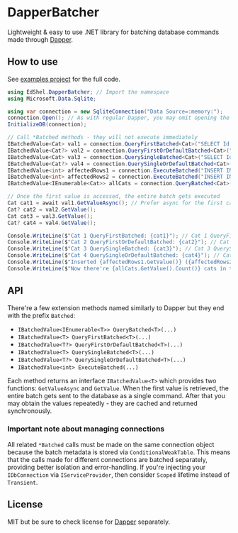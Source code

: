 # DapperBatcher

Lightweight & easy to use .NET library for batching database commands made through [Dapper](https://github.com/DapperLib/Dapper).

## How to use
See [examples project](./DapperBatcher.Examples/Program.cs) for the full code.

```cs
using EdShel.DapperBatcher; // Import the namespace
using Microsoft.Data.Sqlite;

using var connection = new SqliteConnection("Data Source=:memory:");
connection.Open(); // As with regular Dapper, you may omit opening the connection, but because it's an in-memory DB, we want to call Open() explicitly
InitializeDB(connection);

// Call *Batched methods - they will not execute immediately
IBatchedValue<Cat> val1 = connection.QueryFirstBatched<Cat>("SELECT Id, Name, CoatColor FROM Cat WHERE Id = $Id", new { Id = 1 });
IBatchedValue<Cat?> val2 = connection.QueryFirstOrDefaultBatched<Cat>("SELECT Id, Name, CoatColor FROM Cat WHERE Id = $Id", new { Id = 2 });
IBatchedValue<Cat> val3 = connection.QuerySingleBatched<Cat>("SELECT Id, Name, CoatColor FROM Cat WHERE Id = $Id", new { Id = 3 });
IBatchedValue<Cat?> val4 = connection.QuerySingleOrDefaultBatched<Cat>("SELECT Id, Name, CoatColor FROM Cat WHERE Id = $Id", new { Id = 222 });
IBatchedValue<int> affectedRows1 = connection.ExecuteBatched("INSERT INTO Cat (Id, Name, CoatColor) VALUES ($Id, $Name, $CoatColor)", new { Id = 6, Name = "Snowball", CoatColor = "White" });
IBatchedValue<int> affectedRows2 = connection.ExecuteBatched("INSERT INTO Cat (Id, Name, CoatColor) VALUES ($Id, $Name, $CoatColor)", new { Id = 7, Name = "Snowball 2", CoatColor = "Black" });
IBatchedValue<IEnumerable<Cat>> allCats = connection.QueryBatched<Cat>("SELECT Id, Name, CoatColor FROM Cat ORDER BY Id");

// Once the first value is accessed, the entire batch gets executed
Cat cat1 = await val1.GetValueAsync(); // Prefer async for the first call but sync version works too
Cat? cat2 = val2.GetValue();
Cat cat3 = val3.GetValue();
Cat? cat4 = val4.GetValue();

Console.WriteLine($"Cat 1 QueryFirstBatched: {cat1}"); // Cat 1 QueryFirstBatched: |1: Garfield (Orange)|
Console.WriteLine($"Cat 2 QueryFirstOrDefaultBatched: {cat2}"); // Cat 2 QueryFirstOrDefaultBatched: |2: Tom (Gray)|
Console.WriteLine($"Cat 3 QuerySingleBatched: {cat3}"); // Cat 3 QuerySingleBatched: |3: Sylvester (Tuxedo)|
Console.WriteLine($"Cat 4 QuerySingleOrDefaultBatched: {cat4}"); // Cat 4 QuerySingleOrDefaultBatched: 
Console.WriteLine($"Inserted {affectedRows1.GetValue()} ({affectedRows2.GetValue()}) cats"); // Inserted 2 (2) cats
Console.WriteLine($"Now there're {allCats.GetValue().Count()} cats in total"); // Now there're 7 cats in total
```

## API
There're a few extension methods named similarly to Dapper but they end with the prefix ``Batched``:
- ``IBatchedValue<IEnumerable<T>> QueryBatched<T>(...)``
- ``IBatchedValue<T> QueryFirstBatched<T>(...)``
- ``IBatchedValue<T?> QueryFirstOrDefaultBatched<T>(...)``
- ``IBatchedValue<T> QuerySingleBatched<T>(...)``
- ``IBatchedValue<T?> QuerySingleOrDefaultBatched<T>(...)``
- ``IBatchedValue<int> ExecuteBatched(...)``

Each method returns an interface ``IBatchedValue<T>`` which provides two functions: ``GetValueAsync`` and ``GetValue``.
When the first value is retrieved, the entire batch gets sent to the database as a single command.
After that you may obtain the values repeatedly - they are cached and returned synchronously.

### Important note about managing connections
All related ``*Batched`` calls must be made on the same connection object because the batch metadata is stored via ``ConditionalWeakTable``.
This means that the calls made for different connections are batched separately, providing better isolation and error-handling.
If you're injecting your ``IDbConnection`` via ``IServiceProvider``, then consider ``Scoped`` lifetime instead of ``Transient``.

## License
MIT but be sure to check license for [Dapper](https://github.com/DapperLib/Dapper) separately.